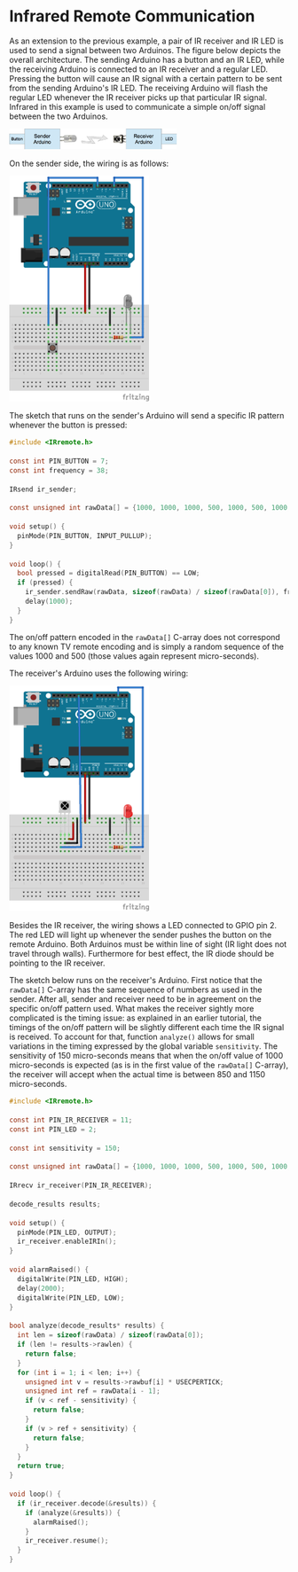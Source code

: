 # Infrared Remote Communication

As an extension to the previous example, a pair of IR receiver and IR LED is used to send a signal between
two Arduinos. The figure below depicts the overall architecture. The sending Arduino has a button and an IR LED,
while the receiving Arduino is connected to an IR receiver and a regular LED. Pressing the button will cause an IR
signal with a certain pattern to be sent from the sending Arduino's IR LED. The receiving Arduino will flash
the regular LED whenever the IR receiver picks up that particular IR signal. Infrared in this example is used
to communicate a simple on/off signal between the two Arduinos.

<img src="doc/architecture.png" width="60%"/>

On the sender side, the wiring is as follows:

<img src="doc/IRSenderButton_bb.png" width="50%"/>

The sketch that runs on the sender's Arduino will send a specific IR pattern whenever the button is pressed:

```c
#include <IRremote.h>

const int PIN_BUTTON = 7;
const int frequency = 38;

IRsend ir_sender;

const unsigned int rawData[] = {1000, 1000, 1000, 500, 1000, 500, 1000, 500, 1500, 1000, 500, 500, 1500, 1000};

void setup() {
  pinMode(PIN_BUTTON, INPUT_PULLUP);
}

void loop() {
  bool pressed = digitalRead(PIN_BUTTON) == LOW;
  if (pressed) {
    ir_sender.sendRaw(rawData, sizeof(rawData) / sizeof(rawData[0]), frequency);
    delay(1000);
  }
}
```

The on/off pattern encoded in the `rawData[]` C-array does not correspond to any known TV remote encoding
and is simply a random sequence of the values 1000 and 500 (those values again represent micro-seconds).

The receiver's Arduino uses the following wiring:

<img src="doc/IRReceiverLED_bb.png" width="50%"/>

Besides the IR receiver, the wiring shows a LED connected to GPIO pin 2. The red LED will light up whenever
the sender pushes the button on the remote Arduino. Both Arduinos must be within line of sight (IR light does
not travel through walls). Furthermore for best effect, the IR diode should be pointing to the IR receiver.

The sketch below runs on the receiver's Arduino. First notice that the `rawData[]` C-array has the same
sequence of numbers as used in the sender. After all, sender and receiver need to be in agreement on the
specific on/off pattern used. What makes the receiver sightly more complicated is the timing issue:
as explained in an earlier tutorial, the timings of the on/off pattern will be slightly different each
time the IR signal is received. To account for that, function `analyze()` allows for small variations
in the timing expressed by the global variable `sensitivity`. The sensitivity of 150 micro-seconds means
that when the on/off value of 1000 micro-seconds is expected (as is in the first value of the
`rawData[]` C-array), the receiver will accept when the actual time is between 850 and 1150 micro-seconds.

```c
#include <IRremote.h>

const int PIN_IR_RECEIVER = 11; 
const int PIN_LED = 2;

const int sensitivity = 150;

const unsigned int rawData[] = {1000, 1000, 1000, 500, 1000, 500, 1000, 500, 1500, 1000, 500, 500, 1500, 1000};

IRrecv ir_receiver(PIN_IR_RECEIVER);

decode_results results;

void setup() {
  pinMode(PIN_LED, OUTPUT);
  ir_receiver.enableIRIn();
}

void alarmRaised() {
  digitalWrite(PIN_LED, HIGH);
  delay(2000);
  digitalWrite(PIN_LED, LOW);
}

bool analyze(decode_results* results) {
  int len = sizeof(rawData) / sizeof(rawData[0]);
  if (len != results->rawlen) {
    return false;
  }
  for (int i = 1; i < len; i++) {
    unsigned int v = results->rawbuf[i] * USECPERTICK;
    unsigned int ref = rawData[i - 1];
    if (v < ref - sensitivity) {
      return false;
    }
    if (v > ref + sensitivity) {
      return false;
    }
  }
  return true;
}

void loop() {
  if (ir_receiver.decode(&results)) {
    if (analyze(&results)) {
      alarmRaised();
    }
    ir_receiver.resume();
  }
}
```

